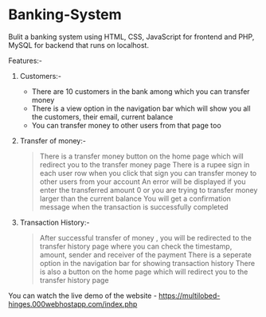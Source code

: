 # Banking-System
  
  Bulit a banking system using HTML, CSS, JavaScript for frontend and PHP, MySQL for backend that runs on localhost.
 
Features:-
  1. Customers:-
      - There are 10 customers in the bank among which you can transfer money
      - There is a view option in the navigation bar which will show you all the customers, their email, current balance
      - You can transfer money to other users from that page too
  
  2. Transfer of money:-
      > There is a transfer money button on the home page which will redirect you to the transfer money page
      > There is a rupee sign in each user row when you click that sign you can transfer money to other users from your account 
      > An error will be displayed if you enter the transferred amount 0 or you are trying to transfer money larger than the current balance
      > You will get a confirmation message when the transaction is successfully completed

  3. Transaction History:-
      > After successful transfer of money , you will be redirected to the transfer history page where you can check the timestamp, amount, sender and receiver of          the payment
      > There is a seperate option in the navigation bar for showing transaction history
      > There is also a button on the home page which will redirect you to the transfer history page 


You can watch the live demo of the website - https://multilobed-hinges.000webhostapp.com/index.php
